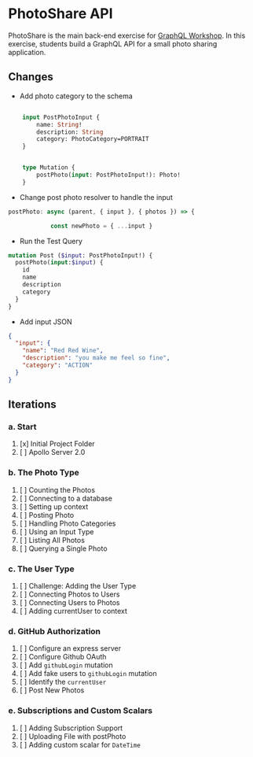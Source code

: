 PhotoShare API
===============
PhotoShare is the main back-end exercise for [GraphQL Workshop](https://www.graphqlworkshop.com). In this exercise, students build a GraphQL API for a small photo sharing application.

Changes
---------------

* Add photo category to the schema

```graphql

    input PostPhotoInput {
        name: String!
        description: String
        category: PhotoCategory=PORTRAIT
    }


    type Mutation {
        postPhoto(input: PostPhotoInput!): Photo!
    }
```

* Change post photo resolver to handle the input

```javascript
postPhoto: async (parent, { input }, { photos }) => {

            const newPhoto = { ...input }
```     

* Run the Test Query

```graphql
mutation Post ($input: PostPhotoInput!) {
  postPhoto(input:$input) {
    id
    name
    description
    category
  }
}
```

* Add input JSON

```json
{
  "input": {
    "name": "Red Red Wine",
    "description": "you make me feel so fine",
    "category": "ACTION"
  }
}
```

Iterations
---------------

### a. Start

1. [x] Initial Project Folder
2. [ ] Apollo Server 2.0

### b. The Photo Type

1. [ ] Counting the Photos 
2. [ ] Connecting to a database
3. [ ] Setting up context
4. [ ] Posting Photo
5. [ ] Handling Photo Categories 
6. [ ] Using an Input Type 
7. [ ] Listing All Photos 
8. [ ] Querying a Single Photo 

### c. The User Type

1. [ ] Challenge: Adding the User Type
2. [ ] Connecting Photos to Users
3. [ ] Connecting Users to Photos
4. [ ] Adding currentUser to context

### d. GitHub Authorization

1. [ ] Configure an express server
2. [ ] Configure Github OAuth
3. [ ] Add `githubLogin` mutation
4. [ ] Add fake users to `githubLogin` mutation
5. [ ] Identify the `currentUser`
6. [ ] Post New Photos

### e. Subscriptions and Custom Scalars

1. [ ] Adding Subscription Support 
2. [ ] Uploading File with postPhoto 
3. [ ] Adding custom scalar for `DateTime`
